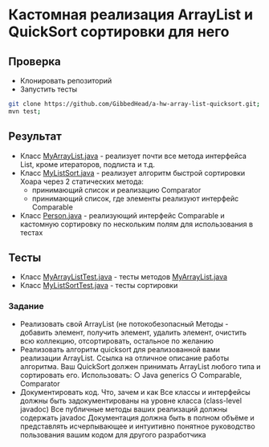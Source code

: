 # Кастомная реализация ArrayList и QuickSort сортировки для него

## Проверка

* Клонировать репозиторий
* Запустить тесты

```bash
git clone https://github.com/GibbedHead/a-hw-array-list-quicksort.git;
mvn test;
```

## Результат

* Класс [MyArrayList.java](src%2Fmain%2Fjava%2Fru%2Fchaplyginma%2Flist%2FMyArrayList.java) - реализует почти все метода интерфейса List, кроме итераторов, подлиста и т.д.
* Класс [MyListSort.java](src%2Fmain%2Fjava%2Fru%2Fchaplyginma%2Fsort%2FMyListSort.java) - реализует алгоритм быстрой сортировки Хоара через 2 статических метода:
  * принимающий список и реализацию Comparator
  * принимающий список, где элементы реализуют интерфейс Comparable
* Класс [Person.java](src%2Fmain%2Fjava%2Fru%2Fchaplyginma%2Fmodel%2FPerson.java) - реализующий интерфейс Comparable и кастомную сортировку по нескольким полям для использования в тестах

## Тесты
* Класс [MyArrayListTest.java](src%2Ftest%2Fjava%2Fru%2Fchaplyginma%2Flist%2FMyArrayListTest.java) - тесты методов [MyArrayList.java](src%2Fmain%2Fjava%2Fru%2Fchaplyginma%2Flist%2FMyArrayList.java)
* Класс [MyListSortTest.java](src%2Ftest%2Fjava%2Fru%2Fchaplyginma%2Fsort%2FMyListSortTest.java) - тесты сортировки

### Задание

* Реализовать свой ArrayList (не потокобезопасный Методы - добавить элемент, получить элемент, удалить элемент, очистить всю коллекцию, отсортировать, остальное по желанию
* Реализовать алгоритм quicksort для реализованной вами реализации ArrayList. Ссылка на отличное описание работы алгоритма. Ваш QuickSort должен принимать ArrayList любого типа и сортировать его. Использовать: ○ Java generics ○ Comparable, Comparator
* Документировать код. Что, зачем и как  Все классы и интерфейсы должны быть задокументированы на уровне класса (class-level javadoc) Все публичные методы ваших реализаций должны содержать javadoc  Документация должна быть в полном объёме и представлять исчерпывающее и интуитивно понятное руководство пользования вашим кодом для другого разработчика 
